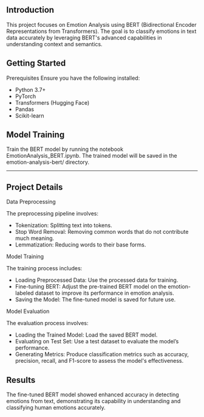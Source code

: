 ## Introduction

This project focuses on Emotion Analysis using BERT (Bidirectional Encoder Representations from Transformers). The goal is to classify emotions in text data accurately by leveraging BERT's advanced capabilities in understanding context and semantics.

## Getting Started
Prerequisites
Ensure you have the following installed:

- Python 3.7+
- PyTorch
- Transformers (Hugging Face)
- Pandas
- Scikit-learn

## Model Training
Train the BERT model by running the notebook EmotionAnalysis_BERT.ipynb. The trained model will be saved in the emotion-analysis-bert/ directory.

***

## Project Details
Data Preprocessing

The preprocessing pipeline involves:

- Tokenization: Splitting text into tokens.
- Stop Word Removal: Removing common words that do not contribute much meaning.
- Lemmatization: Reducing words to their base forms.


Model Training

The training process includes:

- Loading Preprocessed Data: Use the processed data for training.
- Fine-tuning BERT: Adjust the pre-trained BERT model on the emotion-labeled dataset to improve its performance in emotion analysis.
- Saving the Model: The fine-tuned model is saved for future use.

Model Evaluation

The evaluation process involves:

- Loading the Trained Model: Load the saved BERT model.
- Evaluating on Test Set: Use a test dataset to evaluate the model’s performance.
- Generating Metrics: Produce classification metrics such as accuracy, precision, recall, and F1-score to assess the model's effectiveness.

## Results
The fine-tuned BERT model showed enhanced accuracy in detecting emotions from text, demonstrating its capability in understanding and classifying human emotions accurately.
